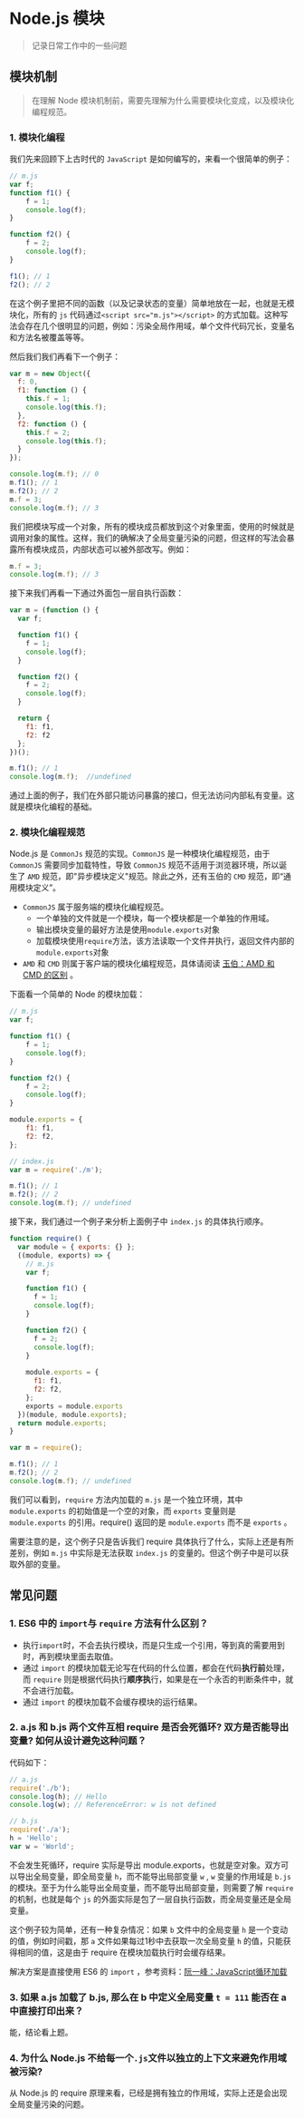 Node.js 模块
=========================
> 记录日常工作中的一些问题

## 模块机制

> 在理解 Node 模块机制前，需要先理解为什么需要模块化变成，以及模块化编程规范。

### 1. 模块化编程

我们先来回顾下上古时代的 `JavaScript` 是如何编写的，来看一个很简单的例子：

```javascript
// m.js
var f;
function f1() {
	f = 1;
	console.log(f);
}

function f2() {
	f = 2;
	console.log(f);
}

f1(); // 1
f2(); // 2
```

在这个例子里把不同的函数（以及记录状态的变量）简单地放在一起，也就是无模块化，所有的 `js` 代码通过`<script src="m.js"></script>` 的方式加载。这种写法会存在几个很明显的问题，例如：污染全局作用域，单个文件代码冗长，变量名和方法名被覆盖等等。

然后我们我们再看下一个例子：

```javascript
var m = new Object({
  f: 0,
  f1: function () {
    this.f = 1;
	console.log(this.f);
  },
  f2: function () {
    this.f = 2;
	console.log(this.f);
  }
});

console.log(m.f); // 0
m.f1(); // 1
m.f2(); // 2
m.f = 3;
console.log(m.f); // 3
```

我们把模块写成一个对象，所有的模块成员都放到这个对象里面，使用的时候就是调用对象的属性。这样，我们的确解决了全局变量污染的问题，但这样的写法会暴露所有模块成员，内部状态可以被外部改写。例如：

```javascript
m.f = 3;
console.log(m.f); // 3
```

接下来我们再看一下通过外面包一层自执行函数：

```javascript
var m = (function () {
  var f;

  function f1() {
    f = 1;
    console.log(f);
  }

  function f2() {
    f = 2;
    console.log(f);
  }

  return {
    f1: f1,
    f2: f2
  };
})();

m.f1(); // 1
console.log(m.f);  //undefined
```

通过上面的例子，我们在外部只能访问暴露的接口，但无法访问内部私有变量。这就是模块化编程的基础。

### 2. 模块化编程规范

Node.js 是 `CommonJs` 规范的实现。`CommonJS` 是一种模块化编程规范，由于 `CommonJS` 需要同步加载特性，导致 `CommonJS` 规范不适用于浏览器环境，所以诞生了 `AMD` 规范，即"异步模块定义"规范。除此之外，还有玉伯的 `CMD` 规范，即“通用模块定义”。

- `CommonJS` 属于服务端的模块化编程规范。
  - 一个单独的文件就是一个模块，每一个模块都是一个单独的作用域。
  - 输出模块变量的最好方法是使用`module.exports`对象
  - 加载模块使用`require`方法，该方法读取一个文件并执行，返回文件内部的`module.exports`对象
-  `AMD` 和 `CMD` 则属于客户端的模块化编程规范，具体请阅读 [玉伯：AMD 和 CMD 的区别](https://www.zhihu.com/question/20351507/answer/14859415) 。

下面看一个简单的 Node 的模块加载： 

```javascript
// m.js
var f;

function f1() {
    f = 1;
    console.log(f);
}

function f2() {
    f = 2;
    console.log(f);
}

module.exports = {
    f1: f1,
    f2: f2,
};

// index.js
var m = require('./m');

m.f1(); // 1
m.f2(); // 2
console.log(m.f); // undefined
```

接下来，我们通过一个例子来分析上面例子中 `index.js` 的具体执行顺序。

```javascript
function require() {
  var module = { exports: {} };
  ((module, exports) => {
    // m.js
    var f;

    function f1() {
      f = 1;
      console.log(f);
    }

    function f2() {
      f = 2;
      console.log(f);
    }
	
    module.exports = {
      f1: f1,
      f2: f2,
    };
    exports = module.exports
  })(module, module.exports);
  return module.exports;
}

var m = require();

m.f1(); // 1
m.f2(); // 2
console.log(m.f); // undefined 
```

我们可以看到，`require` 方法内加载的 `m.js` 是一个独立环境，其中 `module.exports` 的初始值是一个空的对象，而 `exports` 变量则是 `module.exports` 的引用。require() 返回的是 `module.exports`  而不是 `exports` 。

需要注意的是，这个例子只是告诉我们 require 具体执行了什么，实际上还是有所差别，例如 `m.js` 中实际是无法获取 `index.js` 的变量的。但这个例子中是可以获取外部的变量。

## 常见问题

### 1. ES6 中的 `import`与 `require` 方法有什么区别？

- 执行`import`时，不会去执行模块，而是只生成一个引用，等到真的需要用到时，再到模块里面去取值。
- 通过 `import` 的模块加载无论写在代码的什么位置，都会在代码**执行前**处理，而 `require` 则是根据代码执行**顺序执**行，如果是在一个永否的判断条件中，就不会进行加载。
- 通过 `import` 的模块加载不会缓存模块的运行结果。

### 2. a.js 和 b.js 两个文件互相 require 是否会死循环? 双方是否能导出变量? 如何从设计避免这种问题？

代码如下：

```javascript
// a.js
require('./b');
console.log(h); // Hello
console.log(w); // ReferenceError: w is not defined

// b.js
require('./a');
h = 'Hello';
var w = 'World';
```

不会发生死循环，require 实际是导出 module.exports，也就是空对象。双方可以导出全局变量，即全局变量 `h`，而不能导出局部变量 `w` , `w` 变量的作用域是 `b.js` 的模块。至于为什么能导出全局变量，而不能导出局部变量，则需要了解 `require` 的机制，也就是每个 `js` 的外面实际是包了一层自执行函数，而全局变量还是全局变量。

这个例子较为简单，还有一种复杂情况：如果 `b` 文件中的全局变量 `h` 是一个变动的值，例如时间戳，那 `a` 文件如果每过1秒中去获取一次全局变量 `h` 的值，只能获得相同的值，这是由于 require 在模块加载执行时会缓存结果。

解决方案是直接使用 ES6 的 `import` ，参考资料：[阮一峰：JavaScript循环加载](http://www.ruanyifeng.com/blog/2015/11/circular-dependency.html)

### 3. 如果 a.js 加载了 b.js, 那么在 b 中定义全局变量 `t = 111` 能否在 a 中直接打印出来？ 

能，结论看上题。

### 4. 为什么 Node.js 不给每一个`.js`文件以独立的上下文来避免作用域被污染?

从 Node.js 的 require 原理来看，已经是拥有独立的作用域，实际上还是会出现全局变量污染的问题。